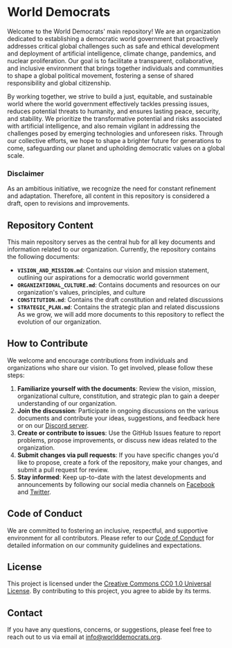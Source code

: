 # World Democrats
Welcome to the World Democrats' main repository! We are an organization dedicated to establishing a democratic world government that proactively addresses critical global challenges such as safe and ethical development and deployment of artificial intelligence, climate change, pandemics, and nuclear proliferation. Our goal is to facilitate a transparent, collaborative, and inclusive environment that brings together individuals and communities to shape a global political movement, fostering a sense of shared responsibility and global citizenship.

By working together, we strive to build a just, equitable, and sustainable world where the world government effectively tackles pressing issues, reduces potential threats to humanity, and ensures lasting peace, security, and stability. We prioritize the transformative potential and risks associated with artificial intelligence, and also remain vigilant in addressing the challenges posed by emerging technologies and unforeseen risks. Through our collective efforts, we hope to shape a brighter future for generations to come, safeguarding our planet and upholding democratic values on a global scale.

### Disclaimer
As an ambitious initiative, we recognize the need for constant refinement and adaptation. Therefore, all content in this repository is considered a draft, open to revisions and improvements.

## Repository Content
This main repository serves as the central hub for all key documents and information related to our organization. Currently, the repository contains the following documents:

- **`VISION_AND_MISSION.md`**: Contains our vision and mission statement, outlining our aspirations for a democratic world government
- **`ORGANIZATIONAL_CULTURE.md`**: Contains documents and resources on our organization's values, principles, and culture
- **`CONSTITUTION.md`**: Contains the draft constitution and related discussions
- **`STRATEGIC_PLAN.md`**: Contains the strategic plan and related discussions
As we grow, we will add more documents to this repository to reflect the evolution of our organization.

## How to Contribute
We welcome and encourage contributions from individuals and organizations who share our vision. To get involved, please follow these steps:

1. **Familiarize yourself with the documents**: Review the vision, mission, organizational culture, constitution, and strategic plan to gain a deeper understanding of our organization.
2. **Join the discussion**: Participate in ongoing discussions on the various documents and contribute your ideas, suggestions, and feedback here or on our [Discord server](https://discord.gg/KhuwtTPnXa).
3. **Create or contribute to issues**: Use the GitHub Issues feature to report problems, propose improvements, or discuss new ideas related to the organization.
4. **Submit changes via pull requests**: If you have specific changes you'd like to propose, create a fork of the repository, make your changes, and submit a pull request for review.
5. **Stay informed**: Keep up-to-date with the latest developments and announcements by following our social media channels on [Facebook](https://facebook.com/worlddemocratsorg) and [Twitter](https://twitter.com/world_democrats).

## Code of Conduct
We are committed to fostering an inclusive, respectful, and supportive environment for all contributors. Please refer to our [Code of Conduct](https://github.com/worlddemocrats/federation/main/CODE_OF_CONDUCT.md) for detailed information on our community guidelines and expectations.

## License
This project is licensed under the [Creative Commons CC0 1.0 Universal License](https://github.com/worlddemocrats/federation/main/LICENCE). By contributing to this project, you agree to abide by its terms.

## Contact
If you have any questions, concerns, or suggestions, please feel free to reach out to us via email at info@worlddemocrats.org.
